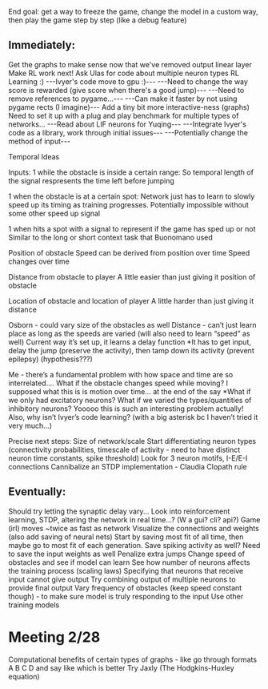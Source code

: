 

End goal: get a way to freeze the game, change the model in a custom way, then play the game step by step (like a debug feature)

## Immediately:
Get the graphs to make sense now that we've removed output linear layer
Make RL work next!
Ask Ulas for code about multiple neuron types
RL Learning :)
---Ivyer's code move to gpu :)---
---Need to change the way score is rewarded (give score when there's a good jump)---
---Need to remove references to pygame…---
---Can make it faster by not using pygame rects (I imagine)---
Add a tiny bit more interactive-ness (graphs)
Need to set it up with a plug and play benchmark for multiple types of networks...
---Read about LIF neurons for Yuqing---
---Integrate Ivyer's code as a library, work through initial issues---
---Potentially change the method of input---

Temporal Ideas

Inputs:
1 while the obstacle is inside a certain range:
	So temporal length of the signal respresents the time left before jumping


1 when the obstacle is at a certain spot:
	Network just has to learn to slowly speed up its timing as training progresses. Potentially impossible without some other speed up signal


1 when hits a spot with a signal to represent if the game has sped up or not
	Similar to the long or short context task that Buonomano used


Position of obstacle
	Speed can be derived from position over time
	Speed changes over time


Distance from obstacle to player
	A little easier than just giving it position of obstacle


Location of obstacle and location of player 
	A little harder than just giving it distance


Osborn - could vary size of the obstacles as well
Distance - can’t just learn place as long as the speeds are varied (will also need to learn “speed” as well)
Current way it’s set up, it learns a delay function
*It has to get input, delay the jump (preserve the activity), then tamp down its activity (prevent epilepsy) (hypothesis???)

Me - there’s a fundamental problem with how space and time are so interrelated….
	What if the obstacle changes speed while moving?
	I supposed what this is is motion over time… at the end of the say
	*What if we only had excitatory neurons? What if we varied the types/quantities of inhibitory neurons? Yooooo this is such an interesting problem actually!
		Also, why isn’t Ivyer’s code learning? (with a big asterisk bc I haven’t tried it very much…)


Precise next steps:
Size of network/scale
Start differentiating neuron types (connectivity probabilities, timescale of activity - need to have distinct neuron time constants, spike threshold)
Look for 3 neuron motifs, I-E/E-I connections
Cannibalize an STDP implementation - Claudia Clopath rule


## Eventually:
Should try letting the synaptic delay vary...
Look into reinforcement learning, STDP, altering the network in real time...? (W a gui? cli? api?)
Game (irl) moves ~twice as fast as network
Visualize the connections and weights (also add saving of neural nets)
Start by saving most fit of all time, then maybe go to most fit of each generation. Save spiking activity as well?
Need to save the input weights as well
Penalize extra jumps
Change speed of obstacles and see if model can learn
See how number of neurons affects the training process (scaling laws)
Specifying that neurons that receive input cannot give output
Try combining output of multiple neurons to provide final output
Vary frequency of obstacles (keep speed constant though) - to make sure model is truly responding to the input
Use other training models

# Meeting 2/28
Computational benefits of certain types of graphs - like go through formats A B C D and say like which is better
Try Jaxly (The Hodgkins-Huxley equation)
